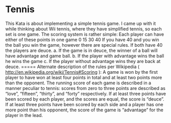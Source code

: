 # Tennis
 This Kata is about implementing a simple tennis game. I came up with it while thinking about Wii tennis, where they have simplified tennis, so each set is one game.  The scoring system is rather simple:  Each player can have either of these points in one game 0 15 30 40  If you have 40 and you win the ball you win the game, however there are special rules.  If both have 40 the players are deuce.  a. If the game is in deuce, the winner of a ball will have advantage and game ball.  b. If the player with advantage wins the ball he wins the game  c. If the player without advantage wins they are back at deuce.  ===== Alternate description of the rules per Wikipedia ( http://en.wikipedia.org/wiki/Tennis#Scoring ):  A game is won by the first player to have won at least four points in total and at least two points more than the opponent.  The running score of each game is described in a manner peculiar to tennis: scores from zero to three points are described as “love”, “fifteen”, “thirty”, and “forty” respectively.  If at least three points have been scored by each player, and the scores are equal, the score is “deuce”.  If at least three points have been scored by each side and a player has one more point than his opponent, the score of the game is “advantage” for the player in the lead.
